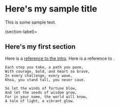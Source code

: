 # Here's my sample title

This is some sample text.

(section-label)=
## Here's my first section

Here is a [reference to the intro](intro.md). Here is a reference to [](section-label).

```{note}
Each step you take, a path you pave,
With courage, bold, and heart so brave,
In every challenge, every wave,
Khoa, you stand tall, you never cave.

So let the winds of fortune blow,
And let the seeds of wisdom grow,
For in your name, the world will know,
A tale of light, a vibrant glow.
```